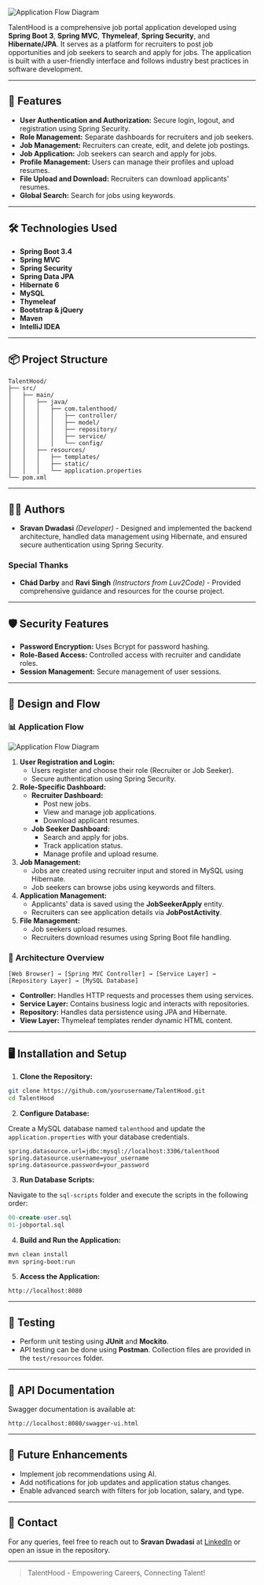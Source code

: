 ![Application Flow Diagram](TalentHood.png)

TalentHood is a comprehensive job portal application developed using **Spring Boot 3**, **Spring MVC**, **Thymeleaf**, **Spring Security**, and **Hibernate/JPA**. It serves as a platform for recruiters to post job opportunities and job seekers to search and apply for jobs. The application is built with a user-friendly interface and follows industry best practices in software development.

---

## 🚀 Features

- **User Authentication and Authorization:** Secure login, logout, and registration using Spring Security.
- **Role Management:** Separate dashboards for recruiters and job seekers.
- **Job Management:** Recruiters can create, edit, and delete job postings.
- **Job Application:** Job seekers can search and apply for jobs.
- **Profile Management:** Users can manage their profiles and upload resumes.
- **File Upload and Download:** Recruiters can download applicants' resumes.
- **Global Search:** Search for jobs using keywords.

---

## 🛠️ Technologies Used

- **Spring Boot 3.4**
- **Spring MVC**
- **Spring Security**
- **Spring Data JPA**
- **Hibernate 6**
- **MySQL**
- **Thymeleaf**
- **Bootstrap & jQuery**
- **Maven**
- **IntelliJ IDEA**

---

## 📦 Project Structure

```
TalentHood/
├── src/
│   ├── main/
│   │   ├── java/
│   │   │   ├── com.talenthood/
│   │   │   │   ├── controller/
│   │   │   │   ├── model/
│   │   │   │   ├── repository/
│   │   │   │   ├── service/
│   │   │   │   └── config/
│   │   ├── resources/
│   │   │   ├── templates/
│   │   │   ├── static/
│   │   │   └── application.properties
└── pom.xml
```

---

## 🧑‍💻 Authors

- **Sravan Dwadasi** *(Developer)* - Designed and implemented the backend architecture, handled data management using Hibernate, and ensured secure authentication using Spring Security.

### Special Thanks
- **Chád Darby** and **Ravi Singh** *(Instructors from Luv2Code)* - Provided comprehensive guidance and resources for the course project.

---

## 🛡️ Security Features

- **Password Encryption:** Uses Bcrypt for password hashing.
- **Role-Based Access:** Controlled access with recruiter and candidate roles.
- **Session Management:** Secure management of user sessions.

---

## 📖 Design and Flow

### 📊 **Application Flow**

![Application Flow Diagram](flow_diagram.png)

1. **User Registration and Login:**
    - Users register and choose their role (Recruiter or Job Seeker).
    - Secure authentication using Spring Security.
2. **Role-Specific Dashboard:**
    - **Recruiter Dashboard:**
        - Post new jobs.
        - View and manage job applications.
        - Download applicant resumes.
    - **Job Seeker Dashboard:**
        - Search and apply for jobs.
        - Track application status.
        - Manage profile and upload resume.
3. **Job Management:**
    - Jobs are created using recruiter input and stored in MySQL using Hibernate.
    - Job seekers can browse jobs using keywords and filters.
4. **Application Management:**
    - Applicants' data is saved using the **JobSeekerApply** entity.
    - Recruiters can see application details via **JobPostActivity**.
5. **File Management:**
    - Job seekers upload resumes.
    - Recruiters download resumes using Spring Boot file handling.

### 🧱 **Architecture Overview**

```
[Web Browser] → [Spring MVC Controller] → [Service Layer] → [Repository Layer] → [MySQL Database]
```

- **Controller:** Handles HTTP requests and processes them using services.
- **Service Layer:** Contains business logic and interacts with repositories.
- **Repository:** Handles data persistence using JPA and Hibernate.
- **View Layer:** Thymeleaf templates render dynamic HTML content.

---

## 🖥️ Installation and Setup

1. **Clone the Repository:**

```bash
git clone https://github.com/yourusername/TalentHood.git
cd TalentHood
```

2. **Configure Database:**

Create a MySQL database named `talenthood` and update the `application.properties` with your database credentials.

```properties
spring.datasource.url=jdbc:mysql://localhost:3306/talenthood
spring.datasource.username=your_username
spring.datasource.password=your_password
```

3. **Run Database Scripts:**

Navigate to the `sql-scripts` folder and execute the scripts in the following order:

```sql
00-create-user.sql
01-jobportal.sql
```

4. **Build and Run the Application:**

```bash
mvn clean install
mvn spring-boot:run
```

5. **Access the Application:**

```
http://localhost:8080
```

---

## 🧪 Testing

- Perform unit testing using **JUnit** and **Mockito**.
- API testing can be done using **Postman**. Collection files are provided in the `test/resources` folder.

---

## 📖 API Documentation

Swagger documentation is available at:

```
http://localhost:8080/swagger-ui.html
```

---

## 📌 Future Enhancements

- Implement job recommendations using AI.
- Add notifications for job updates and application status changes.
- Enable advanced search with filters for job location, salary, and type.

---

## 💬 Contact

For any queries, feel free to reach out to **Sravan Dwadasi** at [LinkedIn](https://www.linkedin.com/in/sravan-dwadasi/) or open an issue in the repository.

---

> TalentHood - Empowering Careers, Connecting Talent!
